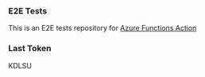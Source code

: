 ### E2E Tests
This is an E2E tests repository for [Azure Functions Action](https://github.com/Azure/functions-action)

### Last Token
KDLSU
